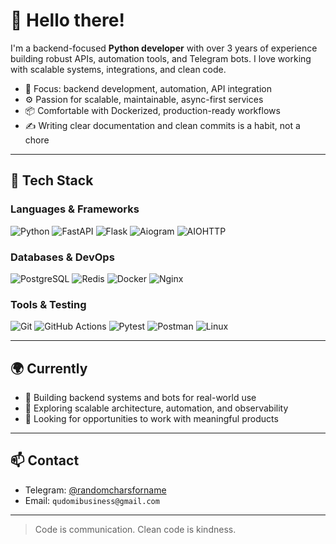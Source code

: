 # 👋 Hello there!

I'm a backend-focused **Python developer** with over 3 years of experience building robust APIs, automation tools, and Telegram bots. I love working with scalable systems, integrations, and clean code.

- 🧠 Focus: backend development, automation, API integration  
- ⚙️ Passion for scalable, maintainable, async-first services  
- 📦 Comfortable with Dockerized, production-ready workflows  
- ✍️ Writing clear documentation and clean commits is a habit, not a chore  

---

## 🧰 Tech Stack

### Languages & Frameworks
![Python](https://img.shields.io/badge/-Python-3776AB?style=for-the-badge&logo=python&logoColor=white)
![FastAPI](https://img.shields.io/badge/-FastAPI-009688?style=for-the-badge&logo=fastapi&logoColor=white)
![Flask](https://img.shields.io/badge/-Flask-000000?style=for-the-badge&logo=flask&logoColor=white)
![Aiogram](https://img.shields.io/badge/-Aiogram-2CA5E0?style=for-the-badge)
![AIOHTTP](https://img.shields.io/badge/-AIOHTTP-0F9D58?style=for-the-badge)

### Databases & DevOps
![PostgreSQL](https://img.shields.io/badge/-PostgreSQL-336791?style=for-the-badge&logo=postgresql&logoColor=white)
![Redis](https://img.shields.io/badge/-Redis-DC382D?style=for-the-badge&logo=redis&logoColor=white)
![Docker](https://img.shields.io/badge/-Docker-2496ED?style=for-the-badge&logo=docker&logoColor=white)
![Nginx](https://img.shields.io/badge/-Nginx-009639?style=for-the-badge&logo=nginx&logoColor=white)

### Tools & Testing
![Git](https://img.shields.io/badge/-Git-F05032?style=for-the-badge&logo=git&logoColor=white)
![GitHub Actions](https://img.shields.io/badge/-GitHub%20Actions-2088FF?style=for-the-badge&logo=github-actions&logoColor=white)
![Pytest](https://img.shields.io/badge/-Pytest-0A9EDC?style=for-the-badge)
![Postman](https://img.shields.io/badge/-Postman-FF6C37?style=for-the-badge&logo=postman&logoColor=white)
![Linux](https://img.shields.io/badge/-Linux-FCC624?style=for-the-badge&logo=linux&logoColor=black)

---

## 🌍 Currently

- 🚀 Building backend systems and bots for real-world use
- 🧩 Exploring scalable architecture, automation, and observability
- 🎯 Looking for opportunities to work with meaningful products

---

## 📫 Contact

- Telegram: [@randomcharsforname](https://t.me/randomcharsforname)
- Email: `qudomibusiness@gmail.com`

---

> Code is communication. Clean code is kindness.

